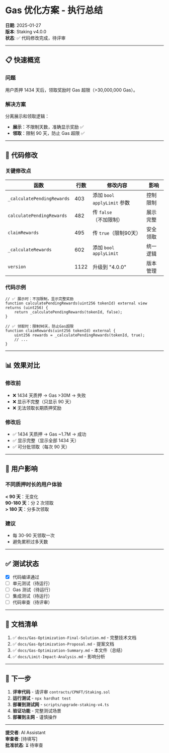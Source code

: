 # Gas 优化方案 - 执行总结

**日期**: 2025-01-27  
**版本**: Staking v4.0.0  
**状态**: ✅ 代码修改完成，待评审

---

## 📋 快速概览

### 问题
用户质押 1434 天后，领取奖励时 Gas 超限（>30,000,000 Gas）。

### 解决方案
分离展示和领取逻辑：
- **展示**：不限制天数，准确显示奖励 ✅
- **领取**：限制 90 天，防止 Gas 超限 ✅

---

## 🔧 代码修改

### 关键修改点

| 函数 | 行数 | 修改内容 | 影响 |
|-----|------|---------|------|
| `_calculatePendingRewards` | 403 | 添加 `bool applyLimit` 参数 | 控制限制 |
| `calculatePendingRewards` | 482 | 传 `false`（不加限制） | 展示完整 |
| `claimRewards` | 495 | 传 `true`（限制90天） | 安全领取 |
| `_calculateRewards` | 602 | 添加 `bool applyLimit` | 统一逻辑 |
| `version` | 1122 | 升级到 "4.0.0" | 版本管理 |

### 代码示例

```solidity
// ✅ 展示时：不加限制，显示完整奖励
function calculatePendingRewards(uint256 tokenId) external view returns (uint256) {
    return _calculatePendingRewards(tokenId, false);
}

// ✅ 领取时：限制90天，防止Gas超限
function claimRewards(uint256 tokenId) external {
    uint256 rewards = _calculatePendingRewards(tokenId, true);
    // ...
}
```

---

## 📊 效果对比

### 修改前
- ❌ 1434 天质押 → Gas >30M → 失败
- ❌ 显示不完整（只显示 90 天）
- ❌ 无法领取长期质押奖励

### 修改后
- ✅ 1434 天质押 → Gas ~1.7M → 成功
- ✅ 显示完整（显示全部 1434 天）
- ✅ 可分批领取（每次 90 天）

---

## 👥 用户影响

### 不同质押时长的用户体验

**< 90 天**：无变化  
**90-180 天**：分 2 次领取  
**> 180 天**：分多次领取

### 建议
- 每 30-90 天领取一次
- 避免累积过多天数

---

## ✅ 测试状态

- [x] 代码编译通过
- [ ] 单元测试（待运行）
- [ ] Gas 测试（待运行）
- [ ] 集成测试（待运行）
- [ ] 代码审查（待评审）

---

## 📝 文档清单

1. ✅ `docs/Gas-Optimization-Final-Solution.md` - 完整技术文档
2. ✅ `docs/Gas-Optimization-Proposal.md` - 提案文档
3. ✅ `docs/Gas-Optimization-Summary.md` - 本文件（总结）
4. ✅ `docs/Limit-Impact-Analysis.md` - 影响分析

---

## 🎯 下一步

1. **评审代码** - 请评审 `contracts/CPNFT/Staking.sol`
2. **运行测试** - `npx hardhat test`
3. **部署到测试网** - `scripts/upgrade-staking-v4.ts`
4. **验证功能** - 完整测试场景
5. **部署到主网** - 谨慎操作

---

**提交者**: AI Assistant  
**审查者**: [待填写]  
**批准状态**: ⏳ 待审查

